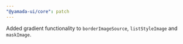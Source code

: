 ```yaml
---
"@yamada-ui/core": patch
---
```


Added gradient functionality to `borderImageSource`, `listStyleImage` and `maskImage`.
